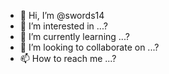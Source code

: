 - 👋 Hi, I’m @swords14
- 👀 I’m interested in ...?
- 🌱 I’m currently learning ...?
- 💞️ I’m looking to collaborate on ...?
- 📫 How to reach me ...?

<!---
swords14/swords14 is a ✨ special ✨ repository because its `README.md` (this file) appears on your GitHub profile.
You can click the Preview link to take a look at your changes.
--->
